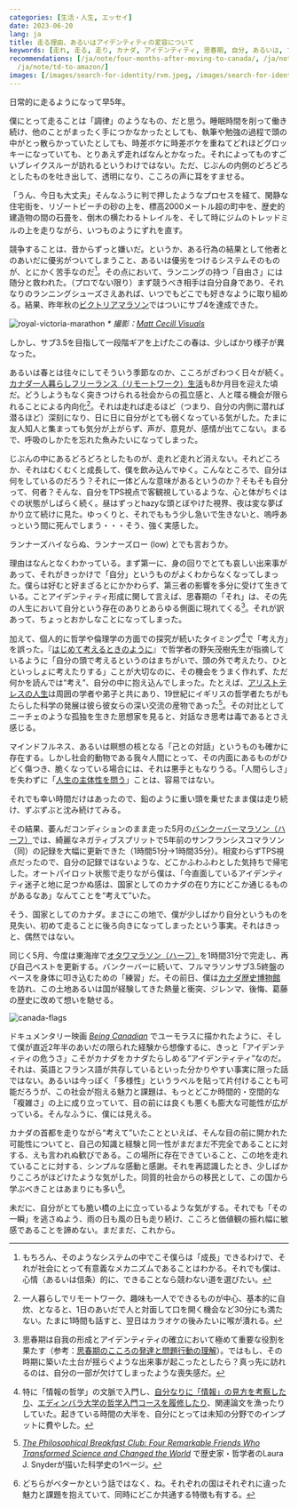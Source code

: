 ```yaml
---
categories: [生活・人生, エッセイ]
date: 2023-06-20
lang: ja
title: 走る理由、あるいはアイデンティティの変容について
keywords: [走れ, 走る, 走り, カナダ, アイデンティティ, 思春期, 自分, あるいは, マラソン, 社会]
recommendations: [/ja/note/four-months-after-moving-to-canada/, /ja/note/autonomy-and-life/,
  /ja/note/td-to-amazon/]
images: [/images/search-for-identity/rvm.jpeg, /images/search-for-identity/canada.jpeg]
---
```


日常的に走るようになって早5年。

僕にとって走ることは「調律」のようなもの、だと思う。睡眠時間を削って働き続け、他のことがまったく手につかなかったとしても、執筆や勉強の過程で頭の中がとっ散らかっていたとしても、時差ボケに時差ボケを重ねてどれほどグロッキーになっていても、とりあえず走ればなんとかなった。それによってものすごいブレイクスルーが訪れるというわけではない。ただ、じぶんの内側のどろどろとしたものを吐き出して、透明になり、こころの声に耳をすませる。

「うん、今日も大丈夫」そんなふうに判で押したようなプロセスを経て、閑静な住宅街を、リゾートビーチの砂の上を、標高2000メートル超の町中を、歴史的建造物の間の石畳を、倒木の横たわるトレイルを、そして時にジムのトレッドミルの上を走りながら、いつものように<ruby><rb>ずれ</rb><rp>（</rp><rt>、、</rt><rp>）</rp></ruby>を直す。

競争することは、昔からずっと嫌いだ。というか、ある行為の結果として他者とのあいだに優劣がついてしまうこと、あるいは優劣をつけるシステムそのものが、とにかく苦手なのだ[^1]。その点において、ランニングの持つ「自由さ」には随分と救われた。（プロでない限り）まず競うべき相手は自分自身であり、それなりのランニングシューズさえあれば、いつでもどこでも好きなように取り組める。結果、昨年秋の[ビクトリアマラソン](https://startlinetiming.com/en/races/2022/victoriamarathon/view/1007)ではついにサブ4を達成できた。

![royal-victoria-marathon](/images/search-for-identity/rvm.jpeg)
_\* 撮影：[Matt Cecill Visuals](https://mattcecill.smugmug.com/2022-Royal-Victoria-Marathon/i-kdzwD9b)_

しかし、サブ3.5を目指して一段階ギアを上げたこの春は、少しばかり様子が異なった。

あるいは春とは往々にしてそういう季節なのか、こころがざわつく日々が続く。[カナダ一人暮らしフリーランス（リモートワーク）生活](/note/becoming-a-freelancer-in-canada/)も8か月目を迎えた頃だ。どうしようもなく突きつけられる社会からの孤立感と、人と喋る機会が限られることによる内向化[^2]。それは走れば走るほど（つまり、自分の内側に潜れば潜るほど）深刻になり、日に日に自分がとても弱くなっている気がした。たまに友人知人と集まっても気分が上がらず、声が、意見が、感情が出てこない。まるで、呼吸のしかたを忘れた魚みたいになってしまった。

じぶんの中にあるどろどろとしたものが、走れど走れど消えない。それどころか、それはむくむくと成長して、僕を飲み込んでゆく。こんなところで、自分は何をしているのだろう？それに一体どんな意味があるというのか？そもそも自分って、何者？そんな、自分をTPS視点で客観視しているような、心と体がちぐはぐの状態がしばらく続く。昼はずっとhazyな頭とぼやけた視界、夜は変な夢ばかり立て続けに見た。ゆっくりと、それでももう少し急いで生きないと、嗚呼あっという間に死んでしまう・・・そう、強く実感した。

ランナーズハイならぬ、ランナーズロー (low) とでも言おうか。

理由はなんとなくわかっている。まず第一に、身の回りでとても哀しい出来事があって、それがきっかけで「自分」というものがよくわからなくなってしまった。僕らは好むと好まざるとにかかわらず、第三者の影響を多分に受けて生きている。ことアイデンティティ形成に関して言えば、思春期の「それ」は、その先の人生において自分という存在のありとあらゆる側面に現れてくる[^3]。それが訳あって、ちょっとおかしなことになってしまった。

加えて、個人的に哲学や倫理学の方面での探究が続いたタイミング[^4]で「考え方」を誤った。『[はじめて考えるときのように](https://www.amazon.co.jp/dp/B00H8LI0IS/)』で哲学者の野矢茂樹先生が指摘しているように「自分の頭で考えるというのはまちがいで、頭の外で考えたり、ひとといっしょに考えたりする」ことが大切なのに、その機会をうまく作れず、ただ何かを読んでは“考え”、自分の中に抱え込んでしまった。たとえば、[アリストテレスの人生](https://plato.stanford.edu/entries/aristotle/#AriLif)は周囲の学者や弟子と共にあり、19世紀にイギリスの哲学者たちがもたらした科学の発展は彼ら彼女らの深い交流の産物であった[^5]。その対比としてニーチェのような孤独を生きた思想家を見ると、対話なき思考は毒であるとさえ感じる。

マインドフルネス、あるいは瞑想の核となる「己との対話」というものも確かに存在する。しかし社会的動物である我々人間にとって、その内面にあるものがひどく傷つき、脆くなっている場合には、それは悪手ともなりうる。「人間らしさ」を失わずに「[人生の主体性を問う](/ja/note/autonomy-and-life/)」ことは、容易ではない。

それでも幸い時間だけはあったので、鉛のように重い頭を乗せたまま僕は走り続け、ずぶずぶと沈み続けてみる。

その結果、萎んだコンディションのまま走った5月の[バンクーバーマラソン（ハーフ）](https://www.sportstats.one/display-results.xhtml?raceid=118168&status=results&bib=20432)では、綺麗なネガティブスプリットで5年前のサンフランシスコマラソン（同）の記録を大幅に更新できた（1時間51分→1時間35分）。相変わらずTPS視点だったので、自分の記録ではないような、どこかふわふわとした気持ちで帰宅した。オートパイロット状態で走りながら僕は、「今直面しているアイデンティティ迷子と地に足つかぬ感は、国家としてのカナダの在り方にどこか通じるものがあるなあ」なんてことを“考えて”いた。

そう、国家としてのカナダ。まさにこの地で、僕が少しばかり自分というものを見失い、初めて走ることに後ろ向きになってしまったという事実。それはきっと、偶然ではない。

同じく5月、今度は東海岸で[オタワマラソン（ハーフ）](https://www.sportstats.ca/display-results.xhtml?raceid=118517&status=results&bib=8832)を1時間31分で完走し、再び自己ベストを更新する。バンクーバーに続いて、フルマラソンサブ3.5終盤のペースを身体に叩き込むための「練習」だ。その前日、僕は[カナダ歴史博物館](https://www.historymuseum.ca/) を訪れ、この土地あるいは国が経験してきた熱量と衝突、ジレンマ、後悔、葛藤の歴史に改めて想いを馳せる。

![canada-flags](/images/search-for-identity/canada.jpeg)

ドキュメンタリー映画 *[Being Canadian](https://www.imdb.com/title/tt1723659/)* でユーモラスに描かれたように、そして僕が直近2年半のあいだの限られた経験から想像するに、きっと「アイデンティティの危うさ」こそがカナダをカナダたらしめる“アイデンティティ”なのだ。それは、英語とフランス語が共存しているといった分かりやすい事実に限った話ではない。あるいは今っぽく「多様性」というラベルを貼って片付けることも可能だろうが、この社会が抱える魅力と課題は、もっとどこか時間的・空間的な「複雑さ」の上に成り立っていて、目の前には良くも悪くも膨大な可能性が広がっている。そんなふうに、僕には見える。

カナダの首都を走りながら“考えて”いたことといえば、そんな目の前に開かれた可能性についてと、自己の知識と経験と同一性がまだまだ不完全であることに対する、えも言われぬ歓びである。この場所に存在できていること、この地を走れていることに対する、シンプルな感動と感謝。それを再認識したとき、少しばかりこころがほどけたような気がした。同質的社会からの移民として、この国から学ぶべきことはあまりにも多い[^6]。

未だに、自分がとても脆い橋の上に立っているような気がする。それでも「その一瞬」を逃さぬよう、雨の日も風の日も走り続け、こころと価値観の振れ幅に敏感であることを諦めない。まだまだ、これから。

[^1]: もちろん、そのようなシステムの中でこそ僕らは「成長」できるわけで、それが社会にとって有意義なメカニズムであることはわかる。それでも僕は、心情（あるいは信条）的に、できることなら競わない道を選びたい。
[^2]: 一人暮らしでリモートワーク、趣味も一人でできるものが中心、基本的に自炊、となると、1日のあいだで人と対面して口を開く機会など30分にも満たない。たまに1時間も話すと、翌日はカラオケの後みたいに喉が潰れる。
[^3]: 思春期は自我の形成とアイデンティティの確立において極めて重要な役割を果たす（参考：[思春期のこころの発達と問題行動の理解](https://www.e-healthnet.mhlw.go.jp/information/heart/k-03-002.html)）。ではもし、その時期に築いた土台が揺らぐような出来事が起こったとしたら？真っ先に訪れるのは、自分の一部が欠けてしまったような喪失感だ。
[^4]: 特に「情報の哲学」の文脈で入門し、[自分なりに「情報」の見方を考察したり](/ja/note/information-diet/)、[エディンバラ大学の哲学入門コースを履修したり](https://www.coursera.org/account/accomplishments/certificate/5TZNN26PQGEV)、関連論文を漁ったりしていた。起きている時間の大半を、自分にとっては未知の分野でのインプットに費やした。
[^5]: *[The Philosophical Breakfast Club: Four Remarkable Friends Who Transformed Science and Changed the World](https://www.goodreads.com/review/show/5595979897)* で歴史家・哲学者のLaura J. Snyderが描いた科学史の1ページ。
[^6]: どちらがベターかという話ではなく、ね。それぞれの国はそれぞれに違った魅力と課題を抱えていて、同時にどこか共通する特徴も有する。
